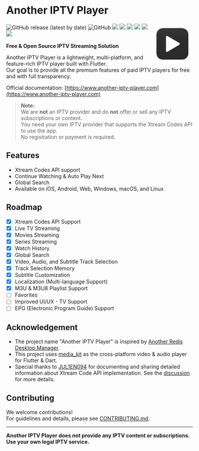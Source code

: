# Another IPTV Player

<img align="right" width="110" src="https://raw.githubusercontent.com/bsogulcan/another-iptv-player/refs/heads/main/docs/public/logo.png">

![GitHub release (latest by date)](https://img.shields.io/github/v/release/bsogulcan/another-iptv-player?label=Latest%20Release)
![GitHub](https://img.shields.io/github/license/bsogulcan/another-iptv-player?color=brightgreen&label=License)
![](https://github.com/bsogulcan/another-iptv-player/actions/workflows/build-windows.yml/badge.svg)
![](https://github.com/bsogulcan/another-iptv-player/actions/workflows/build-linux.yml/badge.svg)
![](https://github.com/bsogulcan/another-iptv-player/actions/workflows/build-macos.yml/badge.svg)
![](https://github.com/bsogulcan/another-iptv-player/actions/workflows/build-ios.yml/badge.svg)
![](https://github.com/bsogulcan/another-iptv-player/actions/workflows/build-android.yml/badge.svg)
![](https://github.com/bsogulcan/another-iptv-player/actions/workflows/build-web.yml/badge.svg)

**Free & Open Source IPTV Streaming Solution**

Another IPTV Player is a lightweight, multi-platform, and feature-rich IPTV player built with Flutter.  
Our goal is to provide all the premium features of paid IPTV players for free and with full transparency.

Official documentation: [https://www.another-iptv-player.com](https://www.another-iptv-player.com)

> **Note:**  
> We are **not** an IPTV provider and do **not** offer or sell any IPTV subscriptions or content.  
> You need your own IPTV provider that supports the Xtream Codes API to use the app.  
> No registration or payment is required.

## Features
- Xtream Codes API support
- Continue Watching & Auto Play Next
- Global Search
- Available on iOS, Android, Web, Windows, macOS, and Linux

## Roadmap

- [x] Xtream Codes API Support
- [x] Live TV Streaming
- [x] Movies Streaming
- [x] Series Streaming
- [x] Watch History
- [x] Global Search
- [x] Video, Audio, and Subtitle Track Selection
- [x] Track Selection Memory
- [x] Subtitle Customization
- [x] Localization (Multi-language Support)
- [x] M3U & M3U8 Playlist Support
- [ ] Favorites
- [ ] Improved UI/UX - TV Support
- [ ] EPG (Electronic Program Guide) Support

## Acknowledgement

- The project name "Another IPTV Player" is inspired by [Another Redis Desktop Manager](https://github.com/qishibo/AnotherRedisDesktopManager).
- This project uses [media_kit](https://github.com/media-kit/media-kit) as the cross-platform video & audio player for Flutter & Dart.
- Special thanks to [JUL1EN094](https://github.com/JUL1EN094) for documenting and sharing detailed information about Xtream Code API implementation. See the [discussion](https://github.com/AndreyPavlenko/Fermata/discussions/434) for more details.

## Contributing

We welcome contributions!  
For guidelines and details, please see [CONTRIBUTING.md](CONTRIBUTING.md).

---

**Another IPTV Player does not provide any IPTV content or subscriptions. Use your own legal IPTV service.**
